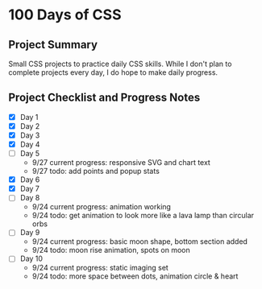 # 100 Days of CSS #

## Project Summary ##
Small CSS projects to practice daily CSS skills.
While I don't plan to complete projects every day, I do hope to make daily progress.

## Project Checklist and Progress Notes ##
- [x] Day 1
- [x] Day 2
- [x] Day 3
- [x] Day 4
- [ ] Day 5
    - 9/27 current progress: responsive SVG and chart text
    - 9/27 todo: add points and popup stats
- [x] Day 6
- [x] Day 7
- [ ] Day 8
    - 9/24 current progress: animation working
    - 9/24 todo: get animation to look more like a lava lamp than circular orbs
- [ ] Day 9
    - 9/24 current progress: basic moon shape, bottom section added
    - 9/24 todo: moon rise animation, spots on moon
- [ ] Day 10
    - 9/24 current progress: static imaging set
    - 9/24 todo: more space between dots, animation circle & heart
